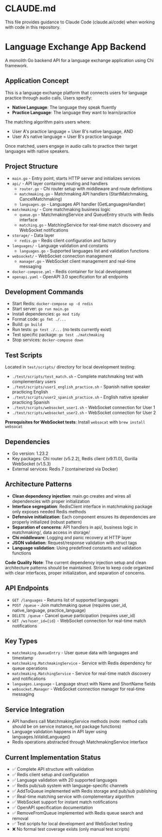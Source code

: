 # CLAUDE.md

This file provides guidance to Claude Code (claude.ai/code) when working with code in this repository.

# Language Exchange App Backend

A monolith Go backend API for a language exchange application using Chi framework.

## Application Concept
This is a language exchange platform that connects users for language practice through audio calls. Users specify:
- **Native Language**: The language they speak fluently
- **Practice Language**: The language they want to learn/practice

The matching algorithm pairs users where:
- User A's practice language = User B's native language, AND
- User A's native language = User B's practice language

Once matched, users engage in audio calls to practice their target languages with native speakers.

## Project Structure
- `main.go` - Entry point, starts HTTP server and initializes services
- `api/` - API layer containing routing and handlers
  - `router.go` - Chi router setup with middleware and route definitions
  - `matchmaking.go` - Matchmaking API handlers (StartMatchmaking, CancelMatchmaking)
  - `languages.go` - Languages API handler (GetLanguagesHandler)
- `matchmaking/` - Core matchmaking business logic
  - `queue.go` - MatchmakingService and QueueEntry structs with Redis interface
  - `matching.go` - MatchingService for real-time match discovery and WebSocket notifications
- `storage/` - Data layer
  - `redis.go` - Redis client configuration and factory
- `languages/` - Language validation and constants
  - `languages.go` - Supported languages list and validation functions
- `websocket/` - WebSocket connection management
  - `manager.go` - WebSocket client management and real-time messaging
- `docker-compose.yml` - Redis container for local development
- `openapi.yaml` - OpenAPI 3.0 specification for all endpoints

## Development Commands
- Start Redis: `docker-compose up -d redis`
- Start server: `go run main.go`
- Install dependencies: `go mod tidy`
- Format code: `go fmt ./...`
- Build: `go build`
- Run tests: `go test ./...` (no tests currently exist)
- Test specific package: `go test ./matchmaking`
- Stop services: `docker-compose down`

## Test Scripts
Located in `test/scripts/` directory for local development testing:
- `./test/scripts/test_match.sh` - Complete matchmaking test with complementary users
- `./test/scripts/user1_english_practice.sh` - Spanish native speaker practicing English
- `./test/scripts/user2_spanish_practice.sh` - English native speaker practicing Spanish
- `./test/scripts/websocket_user1.sh` - WebSocket connection for User 1
- `./test/scripts/websocket_user2.sh` - WebSocket connection for User 2

**Prerequisites for WebSocket tests**: Install `websocat` with `brew install websocat`

## Dependencies
- Go version: 1.23.2
- Key packages: Chi router (v5.2.2), Redis client (v9.11.0), Gorilla WebSocket (v1.5.3)
- External services: Redis 7 (containerized via Docker)

## Architecture Patterns
- **Clean dependency injection**: main.go creates and wires all dependencies with proper initialization
- **Interface segregation**: RedisClient interface in matchmaking package only exposes needed Redis methods
- **Defensive initialization**: Each component ensures its dependencies are properly initialized (robust pattern)
- **Separation of concerns**: API handlers in api/, business logic in matchmaking/, data access in storage/
- **Chi middleware**: Logging and panic recovery at HTTP layer
- **JSON validation**: Request/response validation with struct tags
- **Language validation**: Using predefined constants and validation functions

**Code Quality Note**: The current dependency injection setup and clean architecture patterns should be maintained. Strive to keep code organized with clear interfaces, proper initialization, and separation of concerns.

## API Endpoints
- `GET /languages` - Returns list of supported languages
- `POST /queue` - Join matchmaking queue (requires user_id, native_language, practice_language)
- `DELETE /queue` - Cancel queue participation (requires user_id)
- `GET /ws?user_id={id}` - WebSocket connection for real-time match notifications

## Key Types
- `matchmaking.QueueEntry` - User queue data with languages and timestamp
- `matchmaking.MatchmakingService` - Service with Redis dependency for queue operations
- `matchmaking.MatchingService` - Service for real-time match discovery and notifications
- `languages.Language` - Language struct with Name and ShortName fields
- `websocket.Manager` - WebSocket connection manager for real-time messaging

## Service Integration
- API handlers call MatchmakingService methods (note: method calls should be on service instance, not package functions)
- Language validation happens in API layer using languages.IsValidLanguage()
- Redis operations abstracted through MatchmakingService interface

## Current Implementation Status
- ✅ Complete API structure with validation
- ✅ Redis client setup and configuration
- ✅ Language validation with 20 supported languages
- ✅ Redis pub/sub system with language-specific channels
- ✅ AddToQueue implemented with Redis storage and pub/sub publishing
- ✅ Real-time matching service with complementary algorithm
- ✅ WebSocket support for instant match notifications
- ✅ OpenAPI specification documentation
- ✅ RemoveFromQueue implemented with Redis queue search and removal
- ✅ Test scripts for local development and WebSocket testing
- ❌ No formal test coverage exists (only manual test scripts)